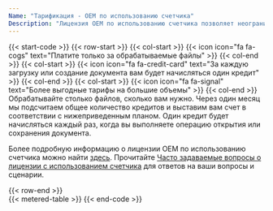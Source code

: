 ```yaml
---
Name: "Тарификация - OEM по использованию счетчика"
Description: "Лицензия OEM по использованию счетчика позволяет неограниченному числу разработчиков из вашей организации создавать неограниченное количество программного обеспечения для конечных пользователей с использованием продукта, которое может быть использовано в неограниченном количестве физических местоположений (отдельный адрес или здание офиса) внутри или за пределами вашей организации."  
---
```

{{< start-code >}}
{{< row-start >}}
{{< col-start >}}
{{< icon icon="fa fa-cogs" text="Платите только за обрабатываемые файлы" >}}
{{< col-end >}}
{{< col-start >}}
{{< icon icon="fa fa-credit-card" text="За каждую загрузку или создание документа вам будет начисляться один кредит" >}}
{{< col-end >}}
{{< col-start >}}
{{< icon icon="fa fa-signal" text="Более выгодные тарифы на большие объемы" >}}
{{< col-end >}}
&nbsp;  
Обрабатывайте столько файлов, сколько вам нужно. Через один месяц мы подсчитаем общее количество кредитов и выставим вам счет в соответствии с нижеприведенным планом. Один кредит будет начисляться каждый раз, когда вы выполняете операцию открытия или сохранения документа.
&nbsp;  

Более подробную информацию о лицензии OEM по использованию счетчика можно найти [здесь](https://purchase.groupdocs.com/policies/license-types/#metered-oem-license). Прочитайте [Часто задаваемые вопросы о лицензии с использованием счетчика](https://purchase.groupdocs.com/faqs/licensing/metered/) для ответов на ваши вопросы и сценарии.

{{< row-end >}}
&nbsp;  
{{< metered-table >}}
{{< end-code >}}